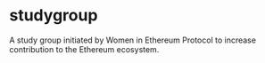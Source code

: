 # studygroup
A study group initiated by Women in Ethereum Protocol to increase contribution to the Ethereum ecosystem.
